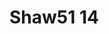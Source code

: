 <a name="material" />

# Shaw51 14
<script type="application/ld+json">
  {
    "@context": "https://schema.org/",
    "@type": "ChemicalSubstance",
    "http://purl.org/dc/terms/conformsTo":
      {
        "@type": "CreativeWork",
        "@id": "https://bioschemas.org/profiles/ChemicalSubstance/0.4-RELEASE/"
      },
    "@id": "https://egonw.github.io/nanowiki/nanowiki44.html#material",
    "name": "Shaw51 14",
    "sameAs: "http://127.0.0.1/mediawiki/index.php/Special:URIResolver/Shaw51_14"
  }
</script>


